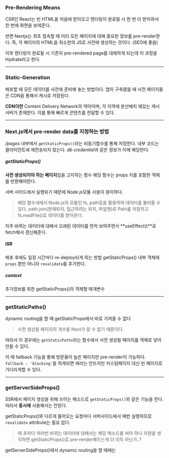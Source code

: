 ### Pre-Rendering Means

CSR인 React는 빈 HTML을 처음에 받아오고 렌더링이 완료될 시 한 번 더 받아와서 한 번에 화면을 보여준다.

반면 Nextjs는 최초 접속할 때 미리 모든 페이지에 대해 중요한 정보를 pre-render한다. 즉, 각 페이지의 HTML을 최소한의 JS로 사전에 생성하는 것이다. (SEO에 좋음)

이후 렌더링이 완료될 시 기존의 pre-rendered page를 대체하게 되는데 이 과정을 Hydrate라고 한다.

--- 
### Static-Generation

배포할 때 모든 데이터를 사전에 준비해 놓는 방법이다.
앱이 구축됐을 때 사전 페이지들은 CDN을 통해서 캐시로 저장된다.

**CDN이란**
Content Delivery Network의 약어이며, 각 지역에 분산배치 돼있는 캐시 서버가 존재한다. 이를 통해 빠르게 콘텐츠를 전달할 수 있다.


---
### Next.js에서 pre-render data를 지정하는 방법

*/pages* 내부에서 `getStaticProps()`라는 비동기함수를 통해 저장한다.
내부 코드는 클라이언트에 재전송되지 않는다. *db credential*과 같은 정보가 이에 해당한다.

##### getStaticProps()

**사전 생성되어야 하는 페이지**임을 고지하는 함수
해당 함수는 props 키를 포함한 객체를 반환해야한다.

서버 사이드에서 실행되기 때문에 *Node.js*모듈 사용이 용이하다.

> 해당 함수내에서 Node.js의 모듈인 fs, path등을 활용하여 데이터를 불러올 수 있다. path.join(현재위치, 접근하려는 위치, 파일명)로 Path를 저장하고 fs.readFile()로 데이터를 받아온다.

자주 바뀌는 데이터에 대해서 오래된 데이터를 먼저 보여주면서 **useEffect()**로 fetch해서 갱신해준다.

##### ISR

배포 후에도 일정 시간마다 re-deploy되게 하는 방법
getStaticProps() 내부 객체에 `props` 뿐만 아니라 `revalidate`를 추가한다.

##### context

추가정보를 위한 getStaticProps()의 객체형 매개변수

---
### getStaticPaths()

dynamic routing을 할 때 getStaticProps에서 바로 가져올 수 없다

> 사전 생성될 페이지의 개수를 Next가 알 수 없기 때문이다.

따라서 이 경우에는 `getStaticPaths`라는 함수에서 사전 생성될 페이지를 객체로 넣어 만들 수 있다.

이 때 fallback 기능을 통해 방문율이 높은 페이지만 pre-render이 가능하다.
`fallback : 'blocking'`을 하게되면 에러는 안뜨지만 커스텀페이지 대신 빈 페이지로 기다리게할 수 있다. 

---
### getServerSideProps()

SSR에서 페이지 생성을 위해 쓰이는 메소드로 `getStaticProps()`와 같은 기능을 한다. 따라서 **동시에** 사용해서는 안된다.

getStaticProps()와 다르게 들어오는 요청마다 서버사이드에서 매번 실행하므로 `revalidate` attribute는 필요 없다.

> 매 초마다 여러번 바뀌는 데이터에 대해서는 해당 메소드를 써야 하나 자원을 생각하면 getStaticProps()로 pre-render해두는게 더 이득 아닌가..?

getServerSideProps()에서 dynamic routing을 할 때에는  